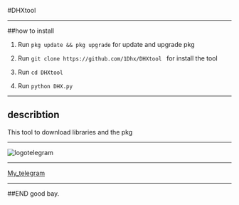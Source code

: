
#DHXtool
___
##how to install
1. Run `pkg update && pkg upgrade` for update and upgrade pkg


1. Run `git clone https://github.com/1Dhx/DHXtool ` for install the tool

1. Run `cd DHXtool`

1. Run `python DHX.py`
___
## describtion
This tool to download libraries and the pkg

___
![logotelegram](https://images.app.goo.gl/SFdvjBFjZPkKwXi69)
___
[My_telegram](https://t.me/DHXfollowers)
___
##END
good bay.